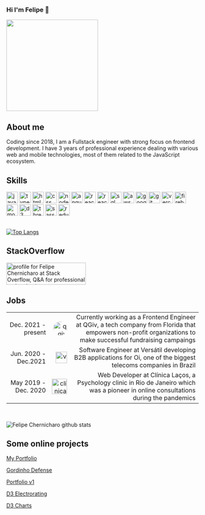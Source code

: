 ### Hi I'm Felipe 👋
<img src="https://www.melodev.link/images/new-avatar.jpeg" width="240">


## About me
Coding since 2018, I am  a Fullstack engineer with strong focus on frontend development. I have 3 years of professional experience dealing with various web and mobile technologies, most of them related to the JavaScript ecosystem.

## Skills
<div>
<img src="https://www.melodev.link/icons/javascript.svg" width="30" height="30" title="javascript"/>
<img src="https://www.melodev.link/icons/typescript.svg" width="30" height="30" title="typescript"/>
<img src="https://www.melodev.link/icons/html5.svg" width="30" height="30" title="html"/>
<img src="https://www.melodev.link/icons/css.svg" width="30" height="30" title="css"/>
<img src="https://www.melodev.link/icons/node.svg" width="30" height="30" title="nodeJS"/>
<img src="https://www.melodev.link/icons/angular.svg" width="30" height="30" title="angular"/>
<img src="https://www.melodev.link/icons/react.svg" width="30" height="30" title="react"/>
<img src="https://www.melodev.link/icons/react-native.svg" width="30" height="30" title="react-native"/>
<img src="https://www.melodev.link/icons/database.svg" width="30" height="30" title="sql"/>
<img src="https://www.melodev.link/icons/aws.svg" width="30" height="30" title="aws"/>
<img src="https://www.sitespect.com/wp-content/uploads/2019/05/logo_gcp_hexagon_rgb.png" width="30" height="30" title="google cloud platform"/>
<img src="https://www.melodev.link/icons/git.svg" width="30" height="30" title="git"/>
<img src="https://www.melodev.link/icons/vercel.svg" width="30" height="30" title="vercel"/>
<img src="https://www.melodev.link/icons/firebase.svg" width="30" height="30" title="firebase"/>
<img src="https://www.melodev.link/icons/mongodb.svg" width="30" height="30" title="mongodb"/>
<img src="https://www.melodev.link/icons/d3.png" width="30" height="30" title="d3"/>
<img src="https://www.melodev.link/icons/three.png" width="30" height="30" title="threeJS"/>
<img src="https://www.melodev.link/icons/sass.png" width="30" height="30" title="sass"/>
<img src="https://www.melodev.link/icons/redux.svg" width="30" height="30" title="redux"/>
</div> 

<br />


[![Top Langs](https://github-readme-stats.vercel.app/api/top-langs/?username=mrChernicharo&layout=compact)](https://github.com/mrChernicharo/github-readme-stats)


## StackOverflow

<a href="https://stackoverflow.com/users/13111779/felipe-chernicharo" target="_blank"><img src="https://stackoverflow.com/users/flair/13111779.png?theme=dark" width="208" height="58" alt="profile for Felipe Chernicharo at Stack Overflow, Q&amp;A for professional and enthusiast programmers" title="profile for Felipe Chernicharo at Stack Overflow, Q&amp;A for professional and enthusiast programmers"></a>

## Jobs
<table style="text-align: right;">
  <tbody>
  <tr>
    <td>Dec. 2021 - present</td>
    <td>
      <img style="border-radius:50px;" src="https://media-exp1.licdn.com/dms/image/C4D0BAQFqTtPexKleeQ/company-logo_200_200/0/1631807512304?e=2147483647&v=beta&t=J3Hl6kLR1D0vLXPxrRIrjYf6fG_H2V2-lC4RBtbHZJI"  height="36" title="qgiv"/>
    </td>
    <td>
      Currently working as a Frontend Engineer at QGiv, a tech company from Florida that empowers non-profit organizations to make successful fundraising campaings
    </td>
  </tr>
  <tr>
    <td>Jun. 2020 - Dec.2021</td>
    <td>
      <img src="https://versatec.com.br/www/img/logo-versatil-ti.png" height="30" title="versatil"/>
    </td>
    <td>
      Software Engineer at Versátil developing B2B applications for Oi, one of the biggest telecoms companies in Brazil
    </td>  
  </tr>
   <tr>
    <td>May 2019 - Dec. 2020</td>     
    <td>
      <img src="http://clinicalacos.com.br/assets/images/logo-lacos-menu-1-300x1290.png" height="40" title="clínica laços"/>
    </td>
    <td>
      Web Developer at Clínica Laços, a Psychology clinic in Rio de Janeiro which was a pioneer in online consultations during the pandemics
    </td>  
  </tr>  
</tbody>


</table>

<br />


![Felipe Chernicharo github stats](https://github-readme-stats.vercel.app/api?username=mrChernicharo&show_icons=true&theme=dark)

## Some online projects
[My Portfolio](https://www.melodev.link)

[Gordinho Defense](https://main.d2797vtjwvpw5j.amplifyapp.com/)

[Portfolio v1](https://next-portfolio-iota-nine.vercel.app/)

[D3 Electrorating](https://mrchernicharo.github.io/d3-electrorating/no-financieros.html)

[D3 Charts](https://main.didxcis265emq.amplifyapp.com/stacked-area)



<!--
**mrChernicharo/mrChernicharo** is a ✨ _special_ ✨ repository because its `README.md` (this file) appears on your GitHub profile.

Here are some ideas to get you started:

- 🔭 I’m currently working on ...
- 🌱 I’m currently learning ...
- 👯 I’m looking to collaborate on ...
- 🤔 I’m looking for help with ...
- 💬 Ask me about ...
- 📫 How to reach me: ...
- 😄 Pronouns: ...
- ⚡ Fun fact: ...
-->
